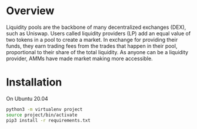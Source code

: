 # Overview

Liquidity pools are the backbone of many decentralized exchanges (DEX), such as Uniswap. Users called liquidity providers (LP) add an equal value of two tokens in a pool to create a market. In exchange for providing their funds, they earn trading fees from the trades that happen in their pool, proportional to their share of the total liquidity.
As anyone can be a liquidity provider, AMMs have made market making more accessible.

# Installation

On Ubuntu 20.04


```bash
python3 -m virtualenv project
source project/bin/activate
pip3 install -r requirements.txt
```

## 